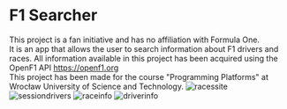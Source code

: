 # F1 Searcher
This project is a fan initiative and has no affiliation with Formula One.\
It is an app that allows the user to search information about F1 drivers and races. All information available in this project has been acquired using the OpenF1 API https://openf1.org \
This project has been made for the course "Programming Platforms" at Wrocław University of Science and Technology.
![racessite](https://github.com/Akip07/F1-searcher/assets/89706618/3a2778ff-19b9-4a28-a0d9-d55ef75efafb)
![sessiondrivers](https://github.com/Akip07/F1-searcher/assets/89706618/090fadd6-ff02-4763-b8a0-098a930b7751)
![raceinfo](https://github.com/Akip07/F1-searcher/assets/89706618/ac1cf2dd-e2ce-4e61-b9e1-e21f3f73907b)
![driverinfo](https://github.com/Akip07/F1-searcher/assets/89706618/8767e8b3-fc72-4af5-afb7-ff31eeb352a4)

